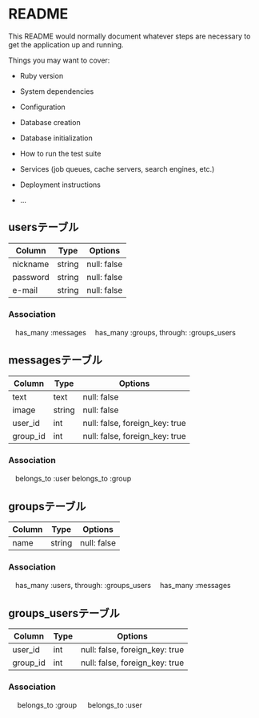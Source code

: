 # README

This README would normally document whatever steps are necessary to get the
application up and running.

Things you may want to cover:

* Ruby version

* System dependencies

* Configuration

* Database creation

* Database initialization

* How to run the test suite

* Services (job queues, cache servers, search engines, etc.)

* Deployment instructions

* ...
## usersテーブル

|Column|Type|Options|
|------|----|-------|
|nickname|string|null: false|
|password|string|null: false|
|e-mail|string|null: false|

### Association
 　has_many :messages
 　has_many :groups, through: :groups_users

## messagesテーブル

|Column|Type|Options|
|------|----|-------|
|text|text|null: false|
|image|string|null: false|
|user_id|int|null: false, foreign_key: true|
|group_id|int|null: false, foreign_key: true|

### Association
 　belongs_to :user
  belongs_to :group
## groupsテーブル

|Column|Type|Options|
|------|----|-------|
|name|string|null: false|

### Association
 　has_many :users, through: :groups_users
 　has_many :messages

## groups_usersテーブル

|Column|Type|Options|
|------|----|-------|
|user_id|int|null: false, foreign_key: true|
|group_id|int|null: false, foreign_key: true|

### Association
　 belongs_to :group
　 belongs_to :user